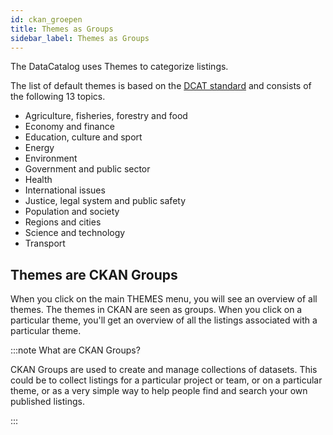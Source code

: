 ```yaml
---
id: ckan_groepen
title: Themes as Groups
sidebar_label: Themes as Groups
---
```


The DataCatalog uses Themes to categorize listings.

The list of default themes is based on the <a href="https://docs.dataportal.se/dcat/en/#5.3" target="_blank" rel="noreferrer noopener">DCAT standard</a> and consists of the following 13 topics.

- Agriculture, fisheries, forestry and food
- Economy and finance
- Education, culture and sport
- Energy
- Environment
- Government and public sector
- Health
- International issues
- Justice, legal system and public safety
- Population and society
- Regions and cities
- Science and technology
- Transport

## Themes are CKAN Groups

When you click on the main THEMES menu, you will see an overview of all themes. The themes in CKAN are seen as groups. When you click on a particular theme, you'll get an overview of all the listings associated with a particular theme.

:::note What are CKAN Groups?

CKAN Groups are used to create and manage collections of datasets. This could be to collect listings for a particular project or team, or on a particular theme, or as a very simple way to help people find and search your own published listings.

:::
